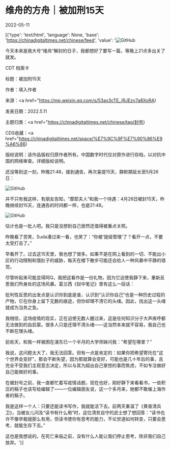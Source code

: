 # 维舟的方舟｜被加刑15天

2022-05-11

[{'type': 'text/html', 'language': None, 'base': 'https://chinadigitaltimes.net/chinese/feed', 'value': '![GitHub](https://chinadigitaltimes.net/chinese/files/2022/05/image-1652274102150.png)

今天本来是我大号“维舟”解封的日子，我都想好了要写一篇，等晚上21点多出关了就发。



CDT 档案卡

标题：被加刑15天

作者：填入作者

来源：<a href="https://mp.weixin.qq.com/s/53ax3cTE_jRJEzv7a8XoRA)

发表日期：2022.5.11

主题归类：<a href="https://chinadigitaltimes.net/chinese/tag/封号)

CDS收藏：<a href="https://chinadigitaltimes.net/space/%E7%9C%9F%E7%90%86%E9%A6%86)

版权说明：该作品版权归原作者所有。中国数字时代仅对原作进行存档，以对抗中国的网络审查。详细版权说明。





还没等到这一刻，昨晚21:48，接到通告，再次喜提15天，静默期延长至5月26日：

![GitHub](https://chinadigitaltimes.net/chinese/files/2022/05/post-681152-627bb5203e959.)

并不只有我这样，有朋友告知，“摩耶夫人”和我一个待遇：4月26日被封15天，昨晚继续封15天，连通告的时间都一样，也是21:48。

![GitHub](https://chinadigitaltimes.net/chinese/files/2022/05/post-681152-627bb5204ac5f.)

估计也是一批人吧。我只是没想到自己居然还值得被重点关照。

昨晚看了苦笑，Suda凑过来一看，也笑了：“你被‘提级管理’了？看开一点，不要太受打击了。”

早看开了。过去这15天里，我也想了很多。如果不是在网上看到的一切、不能出小区的行动限制和饿肚子的威胁，每天在楼下散步可能还会给人一种风暴中平静的错觉。

尽管听起来可能显得阿Q，我把这看作是一份礼物，因为它迫使我静下来，重新反思我们所身处的这场风暴。葛兰西《狱中笔记》里有这么一段话：



批判性反思的出发点是认识你到底是谁，认识到“认识你自己”也是一种历史过程的产物，它在你身上留下无数的痕迹，但你却理不清它的头绪。因此，找出这一头绪就成为当务之急。



我相信，这场疫情的现实，正在迫使无数人醒过来，这是任何知识分子大声疾呼都无法做到的自启蒙。很多人只是还理不清头绪——这当然本来就不容易，我自己也不断在理头绪。

前些天，和我一样被困在浦东已一个半月的大学师妹问我：“希望在哪里？”

我说，这问题太大了，我无法回答。但有一点是肯定的：如果你把希望寄托在“这个世界会变好”，那会不断失望，因为那就算会变好，可能也是几十年后的事，且完全不受我们主观意志决定，所以与其为超出自己掌控的事而焦虑，不如专注做好自己能做好的事。

在被封号之前，我一直都忙着写疫情话题，现在也好，刚好静下来看看书，一些积压的稿子也该写给编辑了——一位编辑朋友说，这一个多月来，她都不敢催上海作者的稿子。

我是这样一个人：只要还能读书写作，我就能活下去。前两天重温了《黄昏清兵卫》，当被女儿问及“读书有什么用”时，这位清贫自守的武士想了想回答：“读书也许不像学裁缝那么有用，但读书使你有思考的能力，不论世道如何转变，只要会思考，就能生存下去。”

这也是我想说的。在死亡来临之前，没有什么人能让我们停止思考，除非我们自己放弃。'}]